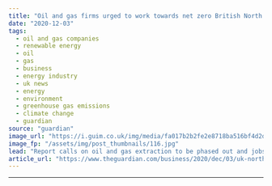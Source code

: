 ```yaml
---
title: "Oil and gas firms urged to work towards net zero British North Sea"
date: "2020-12-03"
tags: 
  - oil and gas companies
  - renewable energy
  - oil
  - gas
  - business
  - energy industry
  - uk news
  - energy
  - environment
  - greenhouse gas emissions
  - climate change
  - guardian
source: "guardian"
image_url: "https://i.guim.co.uk/img/media/fa017b2b2fe2e8718ba516bf4d2d0c84947147d3/0_1198_6627_3974/master/6627.jpg?width=460&quality=85&auto=format&fit=max&s=6503834e68de1d48dd45ee0c83e28286"
image_fp: "/assets/img/post_thumbnails/116.jpg"
lead: "Report calls on oil and gas extraction to be phased out and jobs switched to clean energyThe UK’s North Sea oil and gas industry should agree to phase out production through a series of five-year targets to help its 260,00 strong workforce migrate to..."
article_url: "https://www.theguardian.com/business/2020/dec/03/uk-north-sea-industry-urged-to-phase-out-oil-and-gas-extraction"
---
```


---
